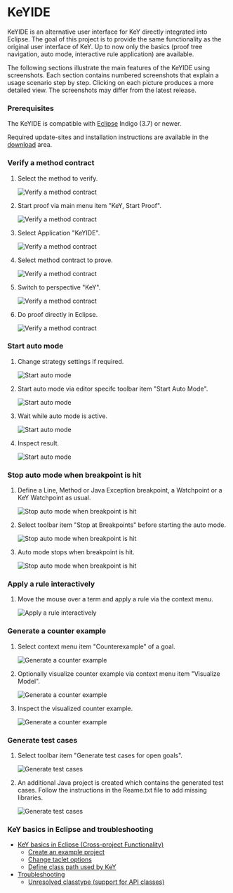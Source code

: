 # KeYIDE

KeYIDE is an alternative user interface for KeY directly integrated into
Eclipse. The goal of this project is to provide the same functionality
as the original user interface of KeY. Up to now only the basics (proof
tree navigation, auto mode, interactive rule application) are available.

The following sections illustrate the main features of the KeYIDE using
screenshots. Each section contains numbered screenshots that explain a
usage scenario step by step. Clicking on each picture produces a more
detailed view. The screenshots may differ from the latest release.

### Prerequisites

The KeYIDE is compatible with [Eclipse](http://www.eclipse.org) Indigo
(3.7) or newer.

Required update-sites and installation instructions are available in the
[download](../../download/index.html#eclipse) area.

### Verify a method contract



1. Select the method to verify.

    ![](verifyMethod01thumb.png "Verify a method contract")

2. Start proof via main menu item "KeY, Start
Proof".

    ![](verifyMethod02thumb.png "Verify a method contract")



3. Select Application
"KeYIDE".

    ![](verifyMethod03thumb.png "Verify a method contract")

4. Select method contract to
prove.

    ![](verifyMethod04thumb.png "Verify a method contract")



5. Switch to perspective
"KeY".

    ![](verifyMethod05thumb.png "Verify a method contract")

6. Do proof directly in
Eclipse.

    ![](verifyMethod06thumb.png "Verify a method contract")


### Start auto mode



1. Change strategy settings if
required.

    ![](auto01thumb.png "Start auto mode")

2. Start auto mode via editor specifc toolbar item "Start Auto Mode".

    ![](auto02thumb.png "Start auto mode")

3. Wait while auto mode is active.

    ![](auto03thumb.png "Start auto mode")

4. Inspect result.

    ![](auto04thumb.png "Start auto mode")


### Stop auto mode when breakpoint is hit


1. Define a Line, Method or Java Exception breakpoint, a Watchpoint or
a KeY Watchpoint as usual.

    ![](breakpoints01thumb.png "Stop auto mode when breakpoint is hit")

2. Select toolbar item "Stop at Breakpoints" before starting the auto
mode.

    ![](breakpoints02thumb.png "Stop auto mode when breakpoint is hit")



3. Auto mode stops when breakpoint is hit.

    ![](breakpoints03thumb.png "Stop auto mode when breakpoint is hit")


### Apply a rule interactively


1. Move the mouse over a term and apply a rule via the context
menu.

    ![](interactive01thumb.png "Apply a rule interactively")


### Generate a counter example


1. Select context menu item "Counterexample" of a goal.

    ![](counterExample01thumb.png "Generate a counter example")

2. Optionally visualize counter example via context menu item
"Visualize Model".

    ![](counterExample02thumb.png "Generate a counter example")



3. Inspect the visualized counter example.

    ![](counterExample03thumb.png "Generate a counter example")


### Generate test cases


1. Select toolbar item "Generate test cases for open goals".

    ![](generateTests01thumb.png "Generate test cases")

2. An additional Java project is created which contains the generated
test cases. Follow the instructions in the Reame.txt file to add
missing libraries.

    ![](generateTests02thumb.png "Generate test cases")


### KeY basics in Eclipse and troubleshooting

-   [KeY basics in Eclipse (Cross-project
    Functionality)](../CrossProject/index.html)
    -   [Create an example project](../CrossProject/index.html#example)
    -   [Change taclet options](../CrossProject/index.html#taclet)
    -   [Define class path used by
        KeY](../CrossProject/index.html#KeYsClassPath)
-   [Troubleshooting](../CrossProject/index.html#troubleshooting)
    -   [Unresolved classtype (support for API
        classes)](../CrossProject/index.html#API)
